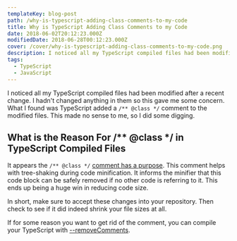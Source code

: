 ```yaml
---
templateKey: blog-post
path: /why-is-typescript-adding-class-comments-to-my-code
title: Why is TypeScript Adding Class Comments to my Code
date: 2018-06-02T20:12:23.000Z
modifiedDate: 2018-06-28T00:12:23.000Z
cover: /cover/why-is-typescript-adding-class-comments-to-my-code.png
description: I noticed all my TypeScript compiled files had been modified after a recent change. I hadn't changed anything in them so this gave me some concern. What I found was TypeScript added a /** @class */ comment to the modified files.
tags:
  - TypeScript
  - JavaScript
---
```


I noticed all my TypeScript compiled files had been modified after a recent change. I hadn't changed anything in them so this gave me some concern. What I found was TypeScript added a `/** @class */` comment to the modified files. This made no sense to me, so I did some digging.

## What is the Reason For /** @class */ in TypeScript Compiled Files

It appears the `/** @class */` [comment has a purpose](https://github.com/Microsoft/TypeScript/issues/13721). This comment helps with tree-shaking during code minification. It informs the minifier that this code block can be safely removed if no other code is referring to it. This ends up being a huge win in reducing code size.

In short, make sure to accept these changes into your repository. Then check to see if it did indeed shrink your file sizes at all.

If for some reason you want to get rid of the comment, you can compile your TypeScript with [--removeComments](https://www.typescriptlang.org/docs/handbook/compiler-options.html).